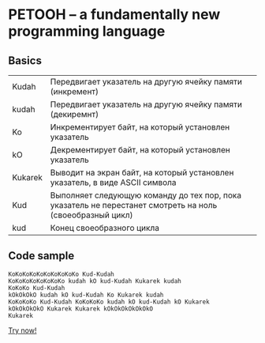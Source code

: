 PETOOH – a fundamentally new programming language
==================================================

Basics
------

<table>
    <tr>
        <td>Kudah</td>
        <td>Передвигает указатель на другую ячейку памяти (инкремент)</td>
    </tr>
    <tr>
        <td>kudah</td>
        <td>Передвигает указатель на другую ячейку памяти (декиремнт)</td>
    </tr>
    <tr>
        <td>Ko</td>
        <td>Инкрементирует байт, на который установлен указатель</td>
    </tr>
    <tr>
        <td>kO</td>
        <td>Декрементирует байт, на который установлен указатель</td>
    </tr>
    <tr>
        <td>Kukarek</td>
        <td>Выводит на экран байт, на который установлен указатель, в виде ASCII символа</td>
    </tr>
    <tr>
        <td>Kud</td>
        <td>Выполняет следующую команду до тех пор, пока указатель не перестанет смотреть на ноль (своеобразный цикл)</td>
    </tr>
    <tr>
        <td>kud</td>
        <td>Конец своеобразного цикла</td>
    </tr>
</table>

Code sample
-----------

    KoKoKoKoKoKoKoKoKoKo Kud-Kudah
    KoKoKoKoKoKoKoKo kudah kO kud-Kudah Kukarek kudah
    KoKoKo Kud-Kudah
    kOkOkOkO kudah kO kud-Kudah Ko Kukarek kudah
    KoKoKoKo Kud-Kudah KoKoKoKo kudah kO kud-Kudah kO Kukarek
    kOkOkOkOkO Kukarek Kukarek kOkOkOkOkOkOkO
    Kukarek

[Try now!](http://ky6uk.github.io/PETOOH/)
